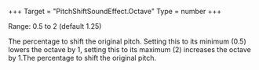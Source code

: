 +++
Target = "PitchShiftSoundEffect.Octave"
Type = number
+++

Range: 0.5 to 2 (default 1.25)The percentage to shift the original pitch. Setting this to its minimum (0.5) lowers the octave by 1, setting this to its maximum (2) increases the octave by 1.The percentage to shift the original pitch.